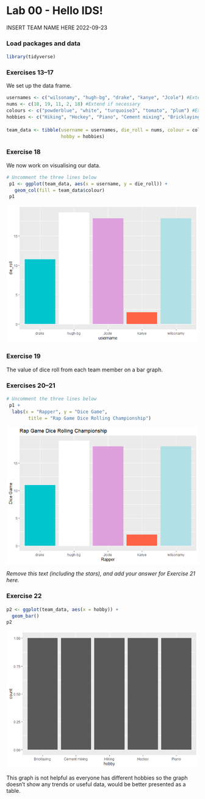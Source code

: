 Lab 00 - Hello IDS!
================
INSERT TEAM NAME HERE
2022-09-23

### Load packages and data

``` r
library(tidyverse) 
```

### Exercises 13–17

We set up the data frame.

``` r
usernames <- c("wilsonamy", "hugh-bg", "drake", "kanye", "Jcole") #Extend if necessary
nums <- c(18, 19, 11, 2, 18) #Extend if necessary
colours <- c("powderblue", "white", "turquoise3", "tomato", "plum") #Extend if necessary
hobbies <- c("Hiking", "Hockey", "Piano", "Cement mixing", "Bricklaying") #Extend if necessary

team_data <- tibble(username = usernames, die_roll = nums, colour = colours,
                    hobby = hobbies)
```

### Exercise 18

We now work on visualising our data.

``` r
# Uncomment the three lines below
 p1 <- ggplot(team_data, aes(x = username, y = die_roll)) +
   geom_col(fill = team_data$colour)
 p1
```

![](lab-00_files/figure-gfm/bar-plot-1.png)<!-- -->

### Exercise 19

The value of dice roll from each team member on a bar graph.

### Exercises 20–21

``` r
# Uncomment the three lines below
 p1 +
  labs(x = "Rapper", y = "Dice Game",
        title = "Rap Game Dice Rolling Championship")
```

![](lab-00_files/figure-gfm/labelled-bar-plot-1.png)<!-- -->

*Remove this text (including the stars), and add your answer for
Exercise 21 here.*

### Exercise 22

``` r
p2 <- ggplot(team_data, aes(x = hobby)) +
  geom_bar()
p2
```

![](lab-00_files/figure-gfm/new-bar-plot-1.png)<!-- -->

This graph is not helpful as everyone has different hobbies so the graph
doesn’t show any trends or useful data, would be better presented as a
table.
